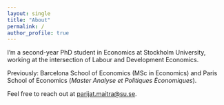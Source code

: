 ```yaml
---
layout: single
title: "About"
permalink: /
author_profile: true
---
```


I’m a second-year PhD student in Economics at Stockholm University, working at the intersection of Labour and Development Economics.  

Previously: Barcelona School of Economics (MSc in Economics) and Paris School of Economics (*Master Analyse et Politiques Économiques*).  

Feel free to reach out at [parijat.maitra@su.se](mailto:parijat.maitra@su.se).
